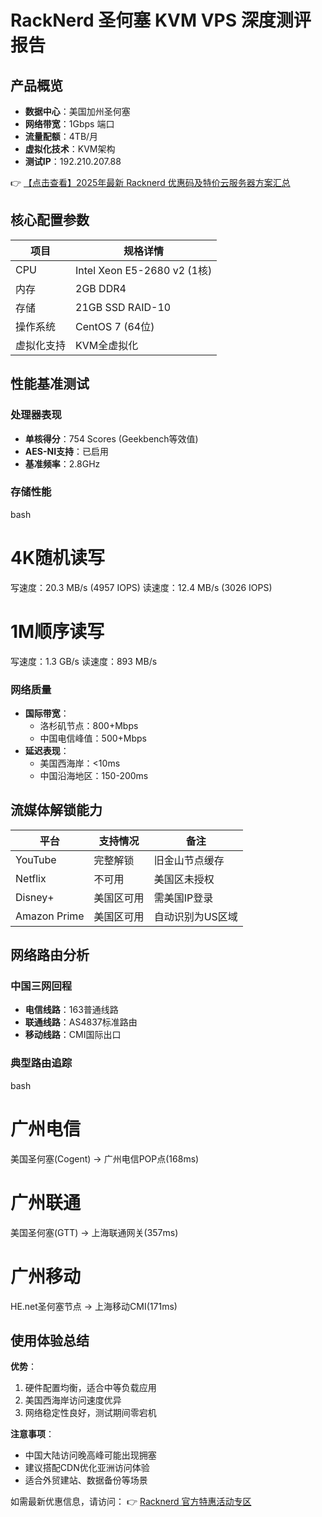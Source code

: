 # RackNerd 圣何塞 KVM VPS 深度测评报告

## 产品概览
- **数据中心**：美国加州圣何塞
- **网络带宽**：1Gbps 端口
- **流量配额**：4TB/月
- **虚拟化技术**：KVM架构
- **测试IP**：192.210.207.88

👉 [【点击查看】2025年最新 Racknerd 优惠码及特价云服务器方案汇总](https://bit.ly/Rack_Nerd)

## 核心配置参数
| 项目          | 规格详情                 |
|---------------|--------------------------|
| CPU           | Intel Xeon E5-2680 v2 (1核) |
| 内存          | 2GB DDR4                |
| 存储          | 21GB SSD RAID-10         |
| 操作系统      | CentOS 7 (64位)         |
| 虚拟化支持    | KVM全虚拟化             |

## 性能基准测试
### 处理器表现
- **单核得分**：754 Scores (Geekbench等效值)
- **AES-NI支持**：已启用
- **基准频率**：2.8GHz

### 存储性能
bash
# 4K随机读写
写速度：20.3 MB/s (4957 IOPS)
读速度：12.4 MB/s (3026 IOPS)

# 1M顺序读写
写速度：1.3 GB/s
读速度：893 MB/s

### 网络质量
- **国际带宽**：
  - 洛杉矶节点：800+Mbps
  - 中国电信峰值：500+Mbps
- **延迟表现**：
  - 美国西海岸：<10ms
  - 中国沿海地区：150-200ms

## 流媒体解锁能力
| 平台       | 支持情况       | 备注                |
|------------|----------------|---------------------|
| YouTube    | 完整解锁       | 旧金山节点缓存      |
| Netflix    | 不可用         | 美国区未授权        |
| Disney+    | 美国区可用      | 需美国IP登录        |
| Amazon Prime | 美国区可用    | 自动识别为US区域    |

## 网络路由分析
### 中国三网回程
- **电信线路**：163普通线路
- **联通线路**：AS4837标准路由
- **移动线路**：CMI国际出口

### 典型路由追踪
bash
# 广州电信
美国圣何塞(Cogent) → 广州电信POP点(168ms)

# 广州联通
美国圣何塞(GTT) → 上海联通网关(357ms)

# 广州移动
HE.net圣何塞节点 → 上海移动CMI(171ms)

## 使用体验总结
**优势**：
1. 硬件配置均衡，适合中等负载应用
2. 美国西海岸访问速度优异
3. 网络稳定性良好，测试期间零宕机

**注意事项**：
- 中国大陆访问晚高峰可能出现拥塞
- 建议搭配CDN优化亚洲访问体验
- 适合外贸建站、数据备份等场景

如需最新优惠信息，请访问：
👉 [Racknerd 官方特惠活动专区](https://bit.ly/Rack_Nerd)